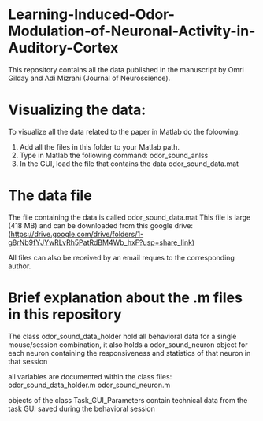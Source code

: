 # Learning-Induced-Odor-Modulation-of-Neuronal-Activity-in-Auditory-Cortex

This repository contains all the data published in the manuscript by Omri Gilday and Adi Mizrahi (Journal of Neuroscience). 

# Visualizing the data: 
To visualize all the data related to the paper in Matlab do the foloowing:
1. Add all the files in this folder to your Matlab path.
2. Type in Matlab the following command:  odor_sound_anlss
3. In the GUI, load the file that contains the data odor_sound_data.mat


# The data file 
The file containing the data is called odor_sound_data.mat 
This file is large (418 MB) and can be downloaded from this google drive: 
(https://drive.google.com/drive/folders/1-g8rNb9fYJYwRLvRh5PatRdBM4Wb_hxF?usp=share_link)

All files can also be received by an email reques to the corresponding author.

# Brief explanation about the .m files in this repository 
The class odor_sound_data_holder hold all behavioral data for a single mouse/session combination, 
it also holds a odor_sound_neuron object for each neuron containing the responsiveness and statistics of that neuron in that session

all variables are documented within the class files:
odor_sound_data_holder.m
odor_sound_neuron.m

objects of the class Task_GUI_Parameters contain technical data from the task GUI saved during the behavioral session


